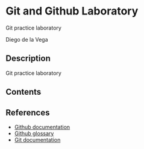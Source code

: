 # Git and Github Laboratory

Git practice laboratory

Diego de la Vega

## Description

Git practice laboratory

## Contents

## References

- [Github documentation](https://docs.github.com/en)
- [Github glossary](https://docs.github.com/en/get-started/learning-about-github/github-glossary)
- [Git documentation](https://git-scm.com/doc)
